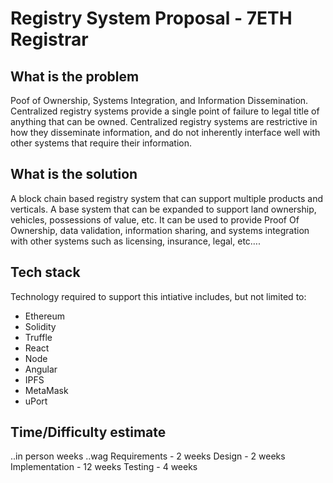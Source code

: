 # Registry System Proposal - 7ETH Registrar

## What is the problem

Poof of Ownership, Systems Integration, and Information Dissemination.   Centralized registry systems provide a single point of failure to legal title of anything that can be owned.   Centralized registry systems are restrictive in how they disseminate information, and  do not inherently interface well with other systems that require their information.


## What is the solution

 A block chain based registry system that can support multiple products and verticals. A base system that can be expanded to support land ownership, vehicles, possessions of value, etc.  It can be used to provide Proof Of Ownership, data validation, information sharing, and systems integration with other systems such as licensing, insurance, legal, etc….


## Tech stack

Technology required to support this intiative includes, but not limited to:

- Ethereum 
- Solidity
- Truffle
- React
- Node
- Angular
- IPFS
- MetaMask
- uPort


## Time/Difficulty estimate
 
..in person weeks ..wag
Requirements - 2 weeks
Design - 2 weeks
Implementation - 12 weeks
Testing - 4 weeks







